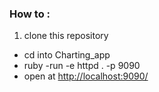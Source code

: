 ### How to :

   1. clone this repository
   + cd into Charting_app
   + ruby -run -e httpd . -p 9090
   + open  at [http://localhost:9090/](http://localhost:9090/)
